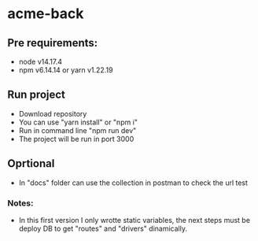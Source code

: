 # acme-back
## Pre requirements:
- node v14.17.4
- npm v6.14.14 or yarn v1.22.19

## Run project
- Download repository
- You can use "yarn install" or "npm i"
- Run in command line "npm run dev"
- The project will be run in port 3000

## Oprtional
- In "docs" folder can use the collection in postman to check the url test

### Notes:
- In this first version I only wrotte static variables, the next steps must be deploy DB to get "routes" and "drivers" dinamically.
